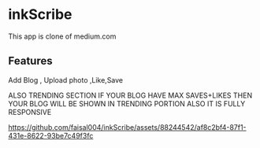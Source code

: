 # inkScribe
This app is clone of medium.com 
## Features
Add Blog , Upload photo ,Like,Save

ALSO TRENDING SECTION IF YOUR BLOG HAVE MAX SAVES+LIKES THEN YOUR BLOG WILL BE SHOWN IN TRENDING PORTION
ALSO IT IS FULLY RESPONSIVE



https://github.com/faisal004/inkScribe/assets/88244542/af8c2bf4-87f1-431e-8622-93be7c49f3fc

